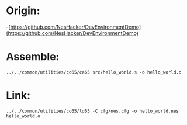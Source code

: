 # Origin:

-[https://github.com/NesHacker/DevEnvironmentDemo](https://github.com/NesHacker/DevEnvironmentDemo)


# Assemble:

```
../../common/utilities/cc65/ca65 src/hello_world.s -o hello_world.o
```

# Link:

```
../../common/utilities/cc65/ld65 -C cfg/nes.cfg -o hello_world.nes hello_world.o
```
